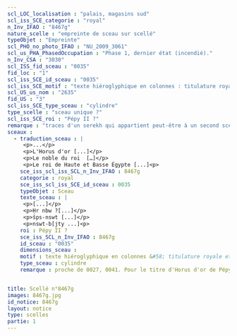 ```yaml
---
scl_LOC_localisation : "palais, magasins sud"
scl_iss_SCE_categorie : "royal"
n_Inv_IFAO : "8467g"
nature_scelle : "empreinte de sceau sur scellé"
typeObjet : "Empreinte"
scl_PHO_no_photo_IFAO : "NU_2009_3061"
scl_us_PHA_PhasedOccupation : "Phase 1, dernier état (incendié)."
n_Inv_CSA : "3030"
scl_ISS_fid_sceau : "0035"
fid_loc : "1"
scl_iss_SCE_id_sceau : "0035"
scl_iss_SCE_motif : "texte hiéroglyphique en colonnes : titulature royale et titre šps-nswt"
scl_US_us_nom : "2635"
fid_US : "3"
scl_iss_SCE_type_sceau : "cylindre"
type_scelle : "sceau unique ?"
scl_iss_SCE_roi : "Pépy II ?"
remarque : "traces d'un serekh qui appartient peut-être à un second sceau."
sceaux :
  - traduction_sceau : |
     <p>...</p>
     <p>L'Horus d'or [...]</p>
     <p>Le noble du roi  […]</p>
     <p>Le roi de Haute et Basse Égypte [...]<p>
    sce_iss_scl_iss_SCL_n_Inv_IFAO : 8467g
    categorie : royal
    sce_iss_scl_iss_SCE_id_sceau : 0035
    typeObjet : Sceau
    texte_sceau : |
     <p>[...]</p>
     <p>Ḥr nbw ?[...]</p>
     <p>šps-nswt [...]</p>
     <p>nswt-b[jty ...]<p>
    roi : Pépy II ?
    sce_iss_SCL_n_Inv_IFAO : 8467g
    id_sceau : "0035"
    dimensions_sceau : 
    motif : texte hiéroglyphique en colonnes &#58; titulature royale et titre šps-nswt
    type_sceau : cylindre
    remarque : proche de 0027, 0041. Pour le titre d'Horus d'or de Pépy II, cp. 0130.


title: Scellé n°8467g
images: 8467g.jpg
id_notice: 8467g
layout: notice
type: scelles
partie: 1
---
```

